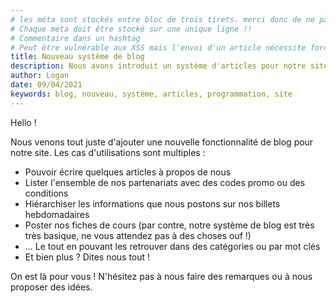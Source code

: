 ```yaml
---
# les méta sont stockés entre bloc de trois tirets. merci donc de ne pas mettre trois tirets dans le bloc méta, car mon système n'est pas très intelligent
# Chaque meta doit être stocké sur une unique ligne !!
# Commentaire dans un hashtag
# Peut être vulnérable aux XSS mais l'envoi d'un article nécessite forcément une PR, donc une vérification préalable !
title: Nouveau système de blog
description: Nous avons introduit un système d'articles pour notre site !
author: Logan
date: 09/04/2021
keywords: blog, nouveau, système, articles, programmation, site
---
```


Hello !

Nous venons tout juste d'ajouter une nouvelle fonctionnalité de blog pour notre site. Les cas d'utilisations sont multiples :

* Pouvoir écrire quelques articles à propos de nous
* Lister l'ensemble de nos partenariats avec des codes promo ou des conditions
* Hiérarchiser les informations que nous postons sur nos billets hebdomadaires
* Poster nos fiches de cours (par contre, notre système de blog est très très basique, ne vous attendez pas à des choses ouf !)
* ... Le tout en pouvant les retrouver dans des catégories ou par mot clés
* Et bien plus ? Dites nous tout !


On est là pour vous ! N'hésitez pas à nous faire des remarques ou à nous proposer des idées.
